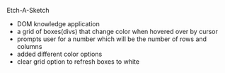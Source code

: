 Etch-A-Sketch
- DOM knowledge application
- a grid of boxes(divs) that change color when hovered over by cursor
- prompts user for a number which will be the number of rows and columns
- added different color options
- clear grid option to refresh boxes to white